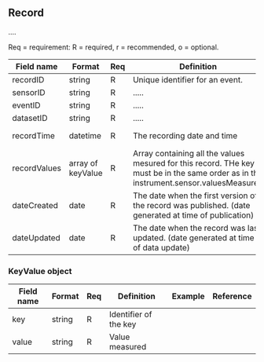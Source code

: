 ## Record

.... 

Req = requirement: R = required, r = recommended, o = optional.

| Field name | Format | Req | Definition | Example | Reference |
| ---------- | ------ | --- | ---------- | ------- | --------- |
| recordID | string | R | Unique identifier for an event. | ..... | |
| sensorID | string | R | ..... | ..... | |
| eventID | string | R | ..... | ..... | |
| datasetID | string | R | ..... | ..... | |
| recordTime | datetime | R | The recording date and time | 2009-05-21T12:00:00Z | |
| recordValues | array of keyValue | R | Array containing all the values mesured for this record. THe key must be in the same order as in the instrument.sensor.valuesMeasured | |
| dateCreated | date | R | The date when the first version of the record was published. (date generated at time of publication) |  |
| dateUpdated | date | R | The date when the record was last updated. (date generated at time of data update) |  |


### KeyValue object
| Field name | Format | Req | Definition | Example | Reference |
| ---------- | ------ | --- | ---------- | ------- | --------- |
| key | string | R | Identifier of the key | | |
| value | string | R | Value measured | | |